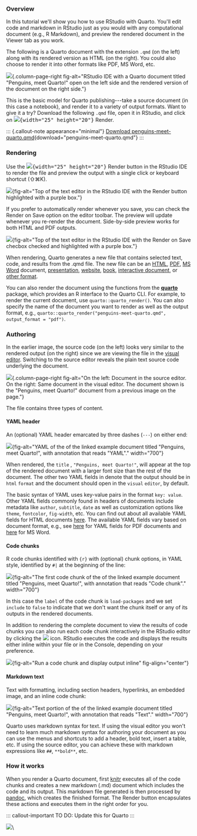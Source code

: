 ### Overview

In this tutorial we'll show you how to use RStudio with Quarto.
You'll edit code and markdown in RStudio just as you would with any computational document (e.g., R Markdown), and preview the rendered document in the Viewer tab as you work.

The following is a Quarto document with the extension `.qmd` (on the left) along with its rendered version as HTML (on the right).
You could also choose to render it into other formats like PDF, MS Word, etc.

![](images/rstudio-penquins-meet-quarto.png){.column-page-right fig-alt="RStudio IDE with a Quarto document titled \"Penguins, meet Quarto!\" open on the left side and the rendered version of the document on the right side."}

This is the basic model for Quarto publishing---take a source document (in this case a notebook), and render it to a variety of output formats.
Want to give it a try?
Download the following `.qmd` file, open it in RStudio, and click on <kbd>![](images/rstudio-render-button.png){width="25" height="20"}</kbd> Render.

::: {.callout-note appearance="minimal"}
<i class="bi bi-journal-code"></i> [Download penguins-meet-quarto.qmd](_penguins-meet-quarto.qmd){download="penguins-meet-quarto.qmd"}
:::

### Rendering

Use the <kbd>![](images/rstudio-render-button.png){width="25" height="20"}</kbd> Render button in the RStudio IDE to render the file and preview the output with a single click or keyboard shortcut (⇧⌘K).

![](images/rstudio-render.png){fig-alt="Top of the text editor in the RStudio IDE with the Render button highlighted with a purple box."}

If you prefer to automatically render whenever you save, you can check the Render on Save option on the editor toolbar.
The preview will update whenever you re-render the document.
Side-by-side preview works for both HTML and PDF outputs.

![](images/rstudio-render-on-save.png){fig-alt="Top of the text editor in the RStudio IDE with the Render on Save checbox checked and highlighted with a purple box."}

When rendering, Quarto generates a new file that contains selected text, code, and results from the .qmd file.
The new file can be an [HTML](https://quarto.org/docs/output-formats/all-formats.html), [PDF](https://quarto.org/docs/output-formats/pdf-basics.html), [MS Word](https://quarto.org/docs/output-formats/ms-word.html) document, [presentation](https://quarto.org/docs/presentations/), [website](https://quarto.org/docs/websites/), [book](https://quarto.org/docs/books/), [interactive document](https://quarto.org/docs/interactive/), or [other format](https://quarto.org/docs/output-formats/all-formats.html).

You can also render the document using the functions from the [**quarto**](https://github.com/quarto-dev/quarto-r) package, which provides an R interface to the Quarto CLI. For example, to render the current document, use `quarto::quarto_render()`.
You can also specify the name of the document you want to render as well as the output format, e.g., `quarto::quarto_render("penguins-meet-quarto.qmd", output_format = "pdf")`.

### Authoring

In the earlier image, the source code (on the left) looks very similar to the rendered output (on the right) since we are viewing the file in the [visual editor](https://rstudio.github.io/visual-markdown-editing/).
Switching to the source editor reveals the plain text source code underlying the document.

![](images/rstudio-source-visual.png){.column-page-right fig-alt="On the left: Document in the source editor. On the right: Same document in the visual editor. The document shown is the \"Penguins, meet Quarto!\" document from a previous image on the page."}

The file contains three types of content.

#### YAML header

An (optional) YAML header emarcated by three dashes (`---`) on either end:

![](images/rstudio-yaml.png){fig-alt="YAML of the of the linked example document titled \"Penguins, meet Quarto!\", with annotation that reads \"YAML\"." width="700"}

When rendered, the `title` , `"Penguins, meet Quarto!"`, will appear at the top of the rendered document with a larger font size than the rest of the document.
The other two YAML fields in denote that the output should be in `html` `format` and the document should open in the `visual` `editor`, by default.

The basic syntax of YAML uses key-value pairs in the format `key: value`.
Other YAML fields commonly found in headers of documents include metadata like `author`, `subtitle`, `date` as well as customization options like `theme`, `fontcolor`, `fig-width`, etc.
You can find out about all available YAML fields for HTML documents [here](/docs/reference/formats/html.html).
The available YAML fields vary based on document format, e.g., see [here](/docs/reference/formats/pdf.html) for YAML fields for PDF documents and [here](/docs/reference/formats/docx.html) for MS Word.

#### Code chunks

R code chunks identified with `{r}` with (optional) chunk options, in YAML style, identified by `#|` at the beginning of the line:

![](images/rstudio-code.png){fig-alt="The first code chunk of the of the linked example document titled \"Penguins, meet Quarto!\", with annotation that reads \"Code chunk\"." width="700"}

In this case the `label` of the code chunk is `load-packages` and we set `include` to `false` to indicate that we don't want the chunk itself or any of its outputs in the rendered documents.

In addition to rendering the complete document to view the results of code chunks you can also run each code chunk interactively in the RStudio editor by clicking the ![](https://d33wubrfki0l68.cloudfront.net/18153fb9953057ee5cff086122bd26f9cee8fe93/3aba9/images/notebook-run-chunk.png) icon.
RStudio executes the code and displays the results either inline within your file or in the Console, depending on your preference.

![](images/rstudio-inline-output.png){fig-alt="Run a code chunk and display output inline" fig-align="center"}

#### Markdown text

Text with formatting, including section headers, hyperlinks, an embedded image, and an inline code chunk:

![](images/rstudio-text.png){fig-alt="Text portion of the of the linked example document titled \"Penguins, meet Quarto!\", with annotation that reads \"Text\"." width="700"}

Quarto uses markdown syntax for text.
If using the visual editor you won't need to learn much markdown syntax for authoring your document as you can use the menus and shortcuts to add a header, bold text, insert a table, etc.
If using the source editor, you can achieve these with markdown expressions like `##`, `**bold**`, etc.

### How it works

When you render a Quarto document, first [knitr](http://yihui.name/knitr/) executes all of the code chunks and creates a new markdown (.md) document which includes the code and its output.
This markdown file generated is then processed by [pandoc](http://pandoc.org/), which creates the finished format.
The Render button encapsulates these actions and executes them in the right order for you.

::: callout-important
TO DO: Update this for Quarto
:::

![](images/rstudio-knitr-flow.png)\
